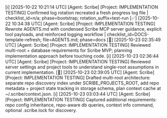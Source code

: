 [ℹ️] [2025-10-22 10:21:14 UTC] [Agent: Scribe] [Project: IMPLEMENTATION TESTING] Confirmed log rotation recreated a fresh progress log file | checklist_id=n/a; phase=bootstrap; rotation_suffix=test-run
[✅] [2025-10-22 10:34:38 UTC] [Agent: Scribe] [Project: IMPLEMENTATION TESTING] Rewrote AGENTS.md with condensed Scribe MCP server guidance, explicit tool payloads, and reinforced logging workflow | checklist_id=DOCS-template-refresh; file=AGENTS.md; phase=docs
[🧭] [2025-10-23 02:35:49 UTC] [Agent: Scribe] [Project: IMPLEMENTATION TESTING] Reviewed multi-root + database requirements for Scribe MVP; planning implementation approach before touching code.
[ℹ️] [2025-10-23 02:36:44 UTC] [Agent: Scribe] [Project: IMPLEMENTATION TESTING] Reviewed server settings and project tools to understand single-root assumptions in current implementation.
[🧭] [2025-10-23 02:39:05 UTC] [Agent: Scribe] [Project: IMPLEMENTATION TESTING] Drafted multi-root architecture: separate repo discovery index under SCRIBE_PROJECTS_ROOT, add repo metadata + project state tracking in storage schema, plan context cache at ~/.scribe/context.json.
[ℹ️] [2025-10-23 03:03:44 UTC] [Agent: Scribe] [Project: IMPLEMENTATION TESTING] Captured additional requirements: repo config inheritance, repo-aware db queries, context info command, optional .scribe.lock for discovery.

